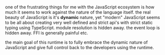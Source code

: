 one of the frustrating things for me with the JavaScript ecosystem is how
much it seems to work against the nature of the language itself. the real 
beauty of JavaScript is it's **dynamic** nature, yet "modern" JavaScript
seems to be all about creating very well defined and strict api's with
strict static typing using TypeScript. module resolution is hidden away.
the event loop is hidden away. FFI is generally painful etc.

the main goal of this runtime is to fully embrace the dynamic nature of 
JavaScript and give full control back to the developers using the runtime.


